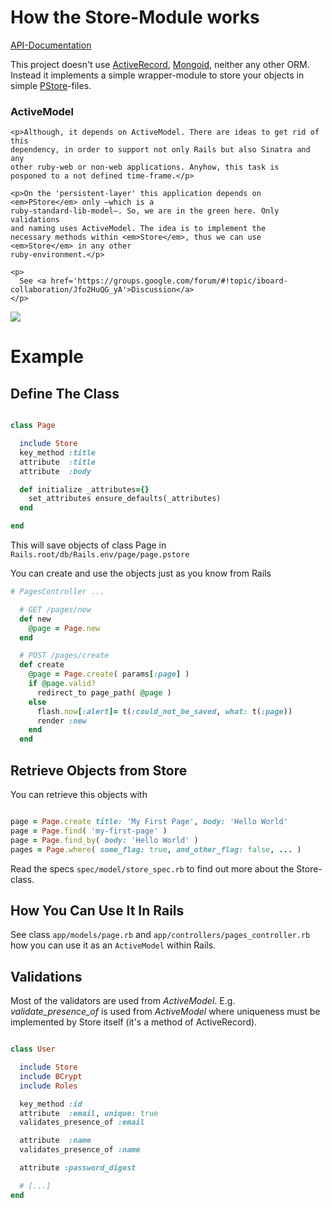 How the Store-Module works
==========================

[API-Documentation](http://dav.iboard.cc/container/yarb/doc/Store.html)

This project doesn't use
[ActiveRecord](http://guides.rubyonrails.org/active_record_querying.html),
[Mongoid](http://mongoid.org/), neither any other ORM.
Instead it implements a simple wrapper-module to store your objects
in simple
[PStore](http://ruby-doc.org/stdlib-1.9.3/libdoc/pstore/rdoc/PStore.html)-files.


<div class='row'>
  <div class='span6'>
    <h3>ActiveModel</h3>

    <p>Although, it depends on ActiveModel. There are ideas to get rid of this
    dependency, in order to support not only Rails but also Sinatra and any
    other ruby-web or non-web applications. Anyhow, this task is
    posponed to a not defined time-frame.</p>

    <p>On the 'persistent-layer' this application depends on <em>PStore</em> only –which is a
    ruby-standard-lib-model–. So, we are in the green here. Only validations
    and naming uses ActiveModel. The idea is to implement the
    necessary methods within <em>Store</em>, thus we can use <em>Store</em> in any other
    ruby-environment.</p>

    <p>
      See <a href='https://groups.google.com/forum/#!topic/iboard-collaboration/Jfo2HuQG_yA'>Discussion</a>
    </p>
  </div>
  <div class='span6'>
    <img src='http://dav.iboard.cc/container/yarb/PStore-Model.png'/>
  </div>
</div>

Example
=======

Define The Class
----------------

```ruby

class Page

  include Store
  key_method :title
  attribute  :title
  attribute  :body

  def initialize _attributes={}
    set_attributes ensure_defaults(_attributes)
  end

end
```

This will save objects of class Page in `Rails.root/db/Rails.env/page/page.pstore`

You can create and use the objects just as you know from Rails

```ruby
# PagesController ...

  # GET /pages/new
  def new
    @page = Page.new
  end

  # POST /pages/create
  def create
    @page = Page.create( params[:page] )
    if @page.valid?
      redirect_to page_path( @page )
    else
      flash.now[:alert]= t(:could_not_be_saved, what: t(:page))
      render :new
    end
  end

```

Retrieve Objects from Store
----------------------------

You can retrieve this objects with

```ruby

page = Page.create title: 'My First Page', body: 'Hello World'
page = Page.find( 'my-first-page' )
page = Page.find_by( body: 'Hello World' )
pages = Page.where( some_flag: true, and_other_flag: false, ... )

```

Read the specs `spec/model/store_spec.rb` to find out more about the
Store-class.


How You Can Use It In Rails
---------------------------

See class `app/models/page.rb` and `app/controllers/pages_controller.rb`
how you can use it as an `ActiveModel` within Rails.


Validations
-----------

Most of the validators are used from _ActiveModel_.
E.g. _validate_presence_of_ is used from _ActiveModel_ where uniqueness
must be implemented by Store itself (it's a method of ActiveRecord).

```ruby

class User

  include Store
  include BCrypt
  include Roles

  key_method :id
  attribute  :email, unique: true
  validates_presence_of :email

  attribute  :name
  validates_presence_of :name

  attribute :password_digest

  # [...]
end

```



